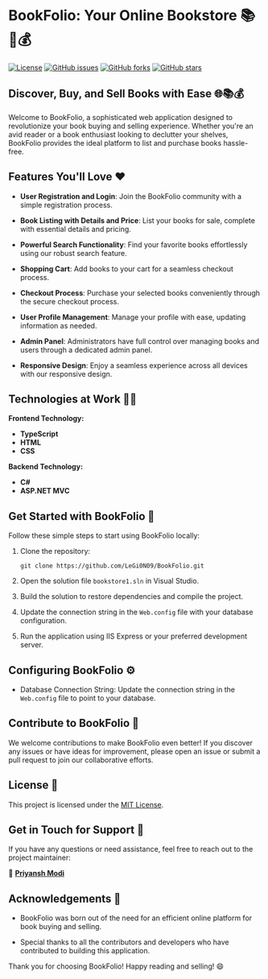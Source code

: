 # BookFolio: Your Online Bookstore 📚📖💰

[![License](https://img.shields.io/badge/License-MIT-blue.svg)](https://github.com/LeGi0N09/BookFolio/blob/master/LICENSE)
[![GitHub issues](https://img.shields.io/github/issues/LeGi0N09/BookFolio)](https://github.com/LeGi0N09/BookFolior/issues)
[![GitHub forks](https://img.shields.io/github/forks/LeGi0N09/BookFolio)](https://github.com/LeGi0N09/BookFolio/network)
[![GitHub stars](https://img.shields.io/github/stars/LeGi0N09/BookFolio)](https://github.com/LeGi0N09/BookFolio/stargazers)

## Discover, Buy, and Sell Books with Ease 🌐📚💰

Welcome to BookFolio, a sophisticated web application designed to revolutionize your book buying and selling experience. Whether you're an avid reader or a book enthusiast looking to declutter your shelves, BookFolio provides the ideal platform to list and purchase books hassle-free.

## Features You'll Love ❤️

- **User Registration and Login**: Join the BookFolio community with a simple registration process.

- **Book Listing with Details and Price**: List your books for sale, complete with essential details and pricing.

- **Powerful Search Functionality**: Find your favorite books effortlessly using our robust search feature.

- **Shopping Cart**: Add books to your cart for a seamless checkout process.

- **Checkout Process**: Purchase your selected books conveniently through the secure checkout process.

- **User Profile Management**: Manage your profile with ease, updating information as needed.

- **Admin Panel**: Administrators have full control over managing books and users through a dedicated admin panel.

- **Responsive Design**: Enjoy a seamless experience across all devices with our responsive design.

## Technologies at Work 🚀🔧

**Frontend Technology:**
- **TypeScript**
- **HTML**
- **CSS**

**Backend Technology:**
- **C#**
- **ASP.NET MVC**

## Get Started with BookFolio :rocket:

Follow these simple steps to start using BookFolio locally:

1. Clone the repository:

   ``` shell
   git clone https://github.com/LeGi0N09/BookFolio.git
   ```

2. Open the solution file `bookstore1.sln` in Visual Studio.

3. Build the solution to restore dependencies and compile the project.

4. Update the connection string in the `Web.config` file with your database configuration.

5. Run the application using IIS Express or your preferred development server.

## Configuring BookFolio ⚙️

- Database Connection String: Update the connection string in the `Web.config` file to point to your database.

## Contribute to BookFolio :handshake:

We welcome contributions to make BookFolio even better! If you discover any issues or have ideas for improvement, please open an issue or submit a pull request to join our collaborative efforts.

## License 📄

This project is licensed under the [MIT License](https://github.com/LeGi0N09/BookFolio/blob/master/LICENSE).

## Get in Touch for Support 🤝

If you have any questions or need assistance, feel free to reach out to the project maintainer:

👤 **[Priyansh Modi](https://github.com/LeGi0N09)**

## Acknowledgements 🙌

- BookFolio was born out of the need for an efficient online platform for book buying and selling.

- Special thanks to all the contributors and developers who have contributed to building this application.

Thank you for choosing BookFolio! Happy reading and selling! 😄
